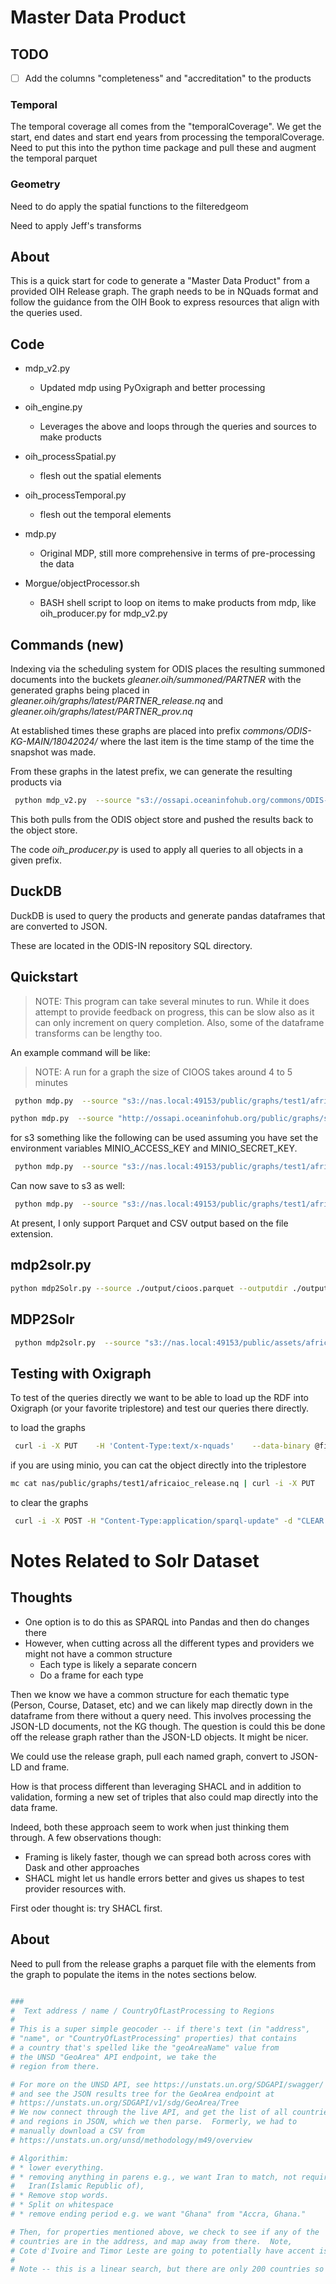 # Master Data Product 

## TODO

* [ ] Add the columns "completeness" and "accreditation" to the products  

### Temporal

The temporal coverage all comes from the "temporalCoverage".   We get the 
start, end dates and start end years from processing the temporalCoverage.    Need
to put this into the python time package and pull these and augment the temporal parquet

###  Geometry

Need to do apply the spatial functions to the filteredgeom

Need to apply Jeff's transforms


## About

This is a quick start for code to generate a "Master Data Product" from a 
provided OIH Release graph.  The graph needs to be in NQuads format and follow
the guidance from the OIH Book to express resources that align with the 
queries used.



## Code

* mdp_v2.py
  * Updated mdp using PyOxigraph and better processing
* oih_engine.py
  * Leverages the above and loops through the queries and sources to make products
* oih_processSpatial.py
  * flesh out the spatial elements
* oih_processTemporal.py
  * flesh out the temporal elements



* mdp.py
  * Original MDP, still more comprehensive in terms of pre-processing the data
* Morgue/objectProcessor.sh
  * BASH shell script to loop on items to make products from mdp, like oih_producer.py for mdp_v2.py




## Commands (new)

Indexing via the scheduling system for ODIS places the resulting summoned documents into 
the buckets _gleaner.oih/summoned/PARTNER_ with the generated graphs being placed in 
_gleaner.oih/graphs/latest/PARTNER_release.nq_ and _gleaner.oih/graphs/latest/PARTNER_prov.nq_ 

At established times these graphs are placed into prefix _commons/ODIS-KG-MAIN/18042024/_ where
the last item is the time stamp of the time the snapshot was made.  

From these graphs in the latest prefix, we can generate the resulting products via

```bash
 python mdp_v2.py  --source "s3://ossapi.oceaninfohub.org/commons/ODIS-KG-MAIN/18042024/cioos_release.nq"  --query "./queries/baseQuery.rq"  --output  "s3://ossapi.oceaninfohub.org/commons/OIH-PROD/18042024/cioos.parquet"
```

This both pulls from the ODIS object store and pushed the results back to the object store.  

The code _oih_producer.py_ is used to apply all queries to all objects in a given prefix.  



## DuckDB

DuckDB is used to query the products and generate pandas dataframes that are converted to JSON.

These are located in the ODIS-IN repository SQL directory. 


## Quickstart

> NOTE:  This program can take several minutes to run.  While it does attempt to provide
> feedback on progress, this can be slow also as it can only increment on query completion.
> Also, some of the dataframe transforms can be lengthy too.  

An example command will be like:

> NOTE:  A run for a graph the size of CIOOS takes around 4 to 5 minutes

```Bash
 python mdp.py  --source "s3://nas.local:49153/public/graphs/test1/africaioc_release.nq"  --output  "s3://nas.local:49153/public/assets/test1/testjan30.parquet"
```

```Bash
python mdp.py  --source "http://ossapi.oceaninfohub.org/public/graphs/summonedcioos_v1_release.nq"  --output "./output/cioos.parquet"
```

for s3 something like the following can be used assuming you have set the environment variables
 MINIO_ACCESS_KEY and  MINIO_SECRET_KEY.

```Bash
 python mdp.py  --source "s3://nas.local:49153/public/graphs/test1/africaioc_release.nq"  --output "./output/test.parquet"
```

Can now save to s3 as well:

```Bash
 python mdp.py  --source "s3://nas.local:49153/public/graphs/test1/africaioc_release.nq"  --output "s3://nas.local:54321/public/graphs/products/africaioc.parquet"
```

At present, I only support Parquet and CSV output based on the file extension.  

## mdp2solr.py

```Bash
python mdp2Solr.py --source ./output/cioos.parquet --outputdir ./output/solr
```

## MDP2Solr

```Bash
 python mdp2solr.py  --source "s3://nas.local:49153/public/assets/africaioc.parquet"  --output "./output/solr/
```

## Testing with Oxigraph

To test of the queries directly we want to be able to load up the RDF into Oxigraph (or your favorite triplestore) 
and test our queries there directly.


to load the graphs
```Bash
 curl -i -X PUT    -H 'Content-Type:text/x-nquads'    --data-binary @file.nq  http://localhost:7878/store
```

if you are using minio, you can cat the object directly into the triplestore

```Bash
mc cat nas/public/graphs/test1/africaioc_release.nq | curl -i -X PUT    -H 'Content-Type:text/x-nquads'    --data-binary @-  http://localhost:7878/store
```


to clear the graphs
```Bash
 curl -i -X POST -H "Content-Type:application/sparql-update" -d "CLEAR ALL"   http://localhost:7878/update
```


# Notes Related to Solr Dataset

## Thoughts

* One option is to do this as SPARQL into Pandas and then do changes there
* However, when cutting across all the different types and providers we might not
  have a common structure
  * Each type is likely a separate concern
  * Do a frame for each type

Then we know we have a common structure for each thematic type (Person, Course, Dataset, etc)
and we can likely map directly down in the dataframe from there without a query need.
This involves processing the JSON-LD documents, not the KG though.  The question is could this 
be done off the release graph rather than the JSON-LD objects.  It might be nicer.   

We could use the release graph, pull each named graph, convert to JSON-LD and frame.  

How is that process different than leveraging SHACL and in addition to validation, forming
a new set of triples that also could map directly into the data frame.

Indeed, both these approach seem to work when just thinking them through.  A few observations though:

* Framing is likely faster, though we can spread both across cores with Dask and other approaches
* SHACL might let us handle errors better and gives us shapes to test provider resources with.

First oder thought is:  try SHACL first.  

## About

Need to pull from the release graphs a parquet file with the elements from 
the graph to populate the items in the notes sections below.  


```python

###
#  Text address / name / CountryOfLastProcessing to Regions
#
# This is a super simple geocoder -- if there's text (in "address", 
# "name", or "CountryOfLastProcessing" properties) that contains
# a country that's spelled like the "geoAreaName" value from 
# the UNSD "GeoArea" API endpoint, we take the
# region from there. 

# For more on the UNSD API, see https://unstats.un.org/SDGAPI/swagger/
# and see the JSON results tree for the GeoArea endpoint at 
# https://unstats.un.org/SDGAPI/v1/sdg/GeoArea/Tree
# We now connect through the live API, and get the list of all countries 
# and regions in JSON, which we then parse.  Formerly, we had to 
# manually download a CSV from 
# https://unstats.un.org/unsd/methodology/m49/overview

# Algorithim:
# * lower everything.
# * removing anything in parens e.g., we want Iran to match, not require
#   Iran(Islamic Republic of),
# * Remove stop words.
# * Split on whitespace
# * remove ending period e.g. we want "Ghana" from "Accra, Ghana."

# Then, for properties mentioned above, we check to see if any of the 
# countries are in the address, and map away from there.  Note, 
# Cote d'Ivoire and Timor Leste are going to potentially have accent issues.
#
# Note -- this is a linear search, but there are only 200 countries so it's not that bad.

```


